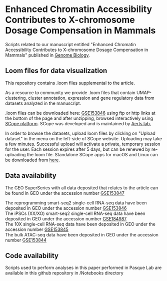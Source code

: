 # Enhanced Chromatin Accessibility Contributes to  X-chromosome Dosage Compensation in Mammals

Scripts related to our manuscript entitled "Enhanced Chromatin Accessibility Contributes to X-chromosome Dosage Compensation in Mammals" published in [Genome Biology]().

## Loom files for data visualization

This repository contains .loom files supplemental to the article. 

As a resource to community we provide .loom files that contain UMAP-clustering, cluster annotation, expression and gene regulatory data from datasets analyzed in the manuscript. 

.loom files can be downloaded here:  [GSE153846](https://www.ncbi.nlm.nih.gov/geo/query/acc.cgi?acc=GSE153846) using ftp or http links at the bottom of the page
and after unzipping, browsed interactively using [SCope platform](https://scope.aertslab.org). SCope was developed and is maintained by [Aerts lab.](https://www.aertslab.org/)

In order to browse the datasets, upload loom files by clicking on "Upload dataset" in the menu on the left-side of SCope website. Uploading may take a few minutes. Successful upload will activate a private, temporary session for the user. Each session expires after 5 days, but can be renewed by re-uploading the loom file. 
Standalone SCope apps for macOS and Linux can be downloaded from [here](https://github.com/aertslab/SCope/releases).

## Data availability

The GEO SuperSeries with all data deposited that relates to the article can be found in GEO under the accession number [GSE153847](https://www.ncbi.nlm.nih.gov/geo/query/acc.cgi?acc=GSE153846)

The reprogramming smart-seq2 single-cell RNA-seq data have been deposited in GEO under the accession number [GSE153846](https://www.ncbi.nlm.nih.gov/geo/query/acc.cgi?acc=GSE153846)<br>
The iPSCs (XX/XO) smart-seq2 single-cell RNA-seq data have been deposited in GEO under the accession number [GSE184987](https://www.ncbi.nlm.nih.gov/geo/query/acc.cgi?acc=GSE184987)<br>
The 10X single-cell RNA-seq data have been deposited in GEO under the accession number [GSE153845](https://www.ncbi.nlm.nih.gov/geo/query/acc.cgi?acc=GSE153845)<br>
The bulk ATAC-seq data have been deposited in GEO under the accession number [GSE153844](https://www.ncbi.nlm.nih.gov/geo/query/acc.cgi?acc=GSE153844)<br>


## Code availability 

Scripts used to perform analyses in this paper performed in Pasque Lab are available in this github repository in /Notebooks directory 


